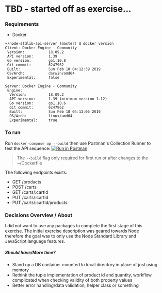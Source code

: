 # TBD - started off as exercise...

### Requirements
* Docker 
```
~/node-stdlib-api-server (master) $ docker version
Client: Docker Engine - Community
 Version:           18.09.2
 API version:       1.39
 Go version:        go1.10.8
 Git commit:        6247962
 Built:             Sun Feb 10 04:12:39 2019
 OS/Arch:           darwin/amd64
 Experimental:      false

Server: Docker Engine - Community
 Engine:
  Version:          18.09.2
  API version:      1.39 (minimum version 1.12)
  Go version:       go1.10.6
  Git commit:       6247962
  Built:            Sun Feb 10 04:13:06 2019
  OS/Arch:          linux/amd64
  Experimental:     true
  ```

### To run
Run `docker-compose up --build` then use Postman's Collection Runner to test the API sequence: [![Run in Postman](https://run.pstmn.io/button.svg)](https://app.getpostman.com/run-collection/3aedd494f3505f43766d#?env%5BNSAS%5D=W3sia2V5IjoiQVBJIiwidmFsdWUiOiJsb2NhbGhvc3Q6NzAwMSIsImVuYWJsZWQiOnRydWV9LHsia2V5IjoiQ1VTVE9NRVJfSUQiLCJ2YWx1ZSI6IjEiLCJlbmFibGVkIjp0cnVlfSx7ImtleSI6IkNBUlRfSUQiLCJ2YWx1ZSI6IjEiLCJlbmFibGVkIjp0cnVlfSx7ImtleSI6IlBST0RVQ1RfSURfMSIsInZhbHVlIjoiIiwiZW5hYmxlZCI6ZmFsc2V9LHsia2V5IjoiUFJPRFVDVF9JRF8wIiwidmFsdWUiOjEwNzQsImVuYWJsZWQiOnRydWV9LHsia2V5IjoiUFJPRFVDVF9JRF8xIiwidmFsdWUiOjI1ODgsImVuYWJsZWQiOnRydWV9XQ==)

> The `--build` flag only required for first run or after changes to the ~/Dockerfile

The following endpoints exists:
* GET /products
* POST /carts
* GET /carts/:cartId
* PUT /carts/:cartId
* PUT /carts/:cartId/products

### Decisions Overview / About
I did not want to use any packages to complete the first stage of this exercise. The initial exercise description was geared towards Node therefore the goal was to only use the Node Standard Library and JavaScript language features.

##### Should have/More time?
* Stand up a DB container mounted to local directory in place of just using memory
* Rethink the tuple implementation of product id and quantity, workflow complicated when checking validity of both property values
*  Better error handling/data validation, helper class or something